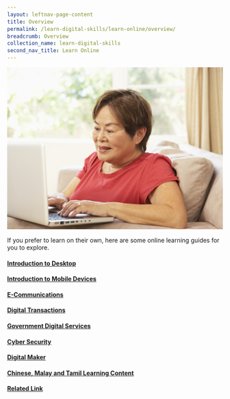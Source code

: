 ```yaml
---
layout: leftnav-page-content
title: Overview
permalink: /learn-digital-skills/learn-online/overview/
breadcrumb: Overview
collection_name: learn-digital-skills
second_nav_title: Learn Online
---
```


![overview](/images/learn-online/overview/learn-online-overview.jpg)

If you prefer to learn on their own, here are some online learning guides for you to explore.<br>

#### [Introduction to Desktop](/learn-digital-skills/learn-online/introduction-to-desktop/)<br>
#### [Introduction to Mobile Devices](/learn-digital-skills/learn-online/introduction-to-mobile-devices/)<br>
#### [E-Communications](/learn-digital-skills/learn-online/e-communications-bds/)<br>
#### [Digital Transactions](/learn-digital-skills/learn-online/digital-transactions-bds/)<br>
#### [Government Digital Services](/learn-digital-skills/learn-online/government-digital-services-bds/)<br>
#### [Cyber Security](/learn-digital-skills/learn-online/cyber-security-bds/)<br>
#### [Digital Maker](/learn-digital-skills/learn-online/digital-maker/)<br>
#### [Chinese, Malay and Tamil Learning Content](/learn-digital-skills/learn-online/chinese-malay-tamil-learning-content/)<br>
#### [Related Link](/learn-digital-skills/learn-online/related-links/)<br>
